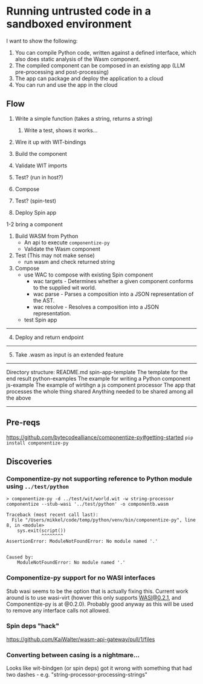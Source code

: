 # Running untrusted code in a sandboxed environment

I want to show the following:

1. You can compile Python code, written against a defined interface, which also does static analysis of the Wasm component.
1. The compiled component can be composed in an existing app (LLM pre-processing and post-processing)
1. The app can package and deploy the application to a cloud
1. You can run and use the app in the cloud

## Flow

1. Write a simple function (takes a string, returns a string)
   1. Write a test, shows it works...

2. Wire it up with WIT-bindings
3. Build the component
4. Validate WIT imports
5. Test? (run in host?)
6. Compose
7. Test? (spin-test)
8. Deploy Spin app

1-2 bring a component

1. Build WASM from Python
   - An api to execute `componentize-py`
   - Validate the Wasm component
2. Test (This may not make sense)
   - run wasm and check returned string
3. Compose
   - use WAC to compose with existing Spin component
     - wac targets - Determines whether a given component conforms to the supplied wit world.
     - wac parse - Parses a composition into a JSON representation of the AST.
     - wac resolve - Resolves a composition into a JSON representation.
   - test Spin app

---

4. Deploy and return endpoint

---

5. Take .wasm as input is an extended feature

---

Directory structure:
README.md
spin-app-template
The template for the end result
python-examples
The example for writing a Python component
js-example
The example of wirtihgn a js component
processor
The app that processes the whole thing
shared
Anything needed to be shared among all the above

---

## Pre-reqs

https://github.com/bytecodealliance/componentize-py#getting-started
`pip install componentize-py`

## Discoveries

### Componentize-py not supporting reference to Python module using `../test/python`

```shell
> componentize-py -d ../test/wit/world.wit -w string-processor componentize --stub-wasi '../test/python' -o componentb.wasm

Traceback (most recent call last):
  File "/Users/mikkel/code/temp/python/venv/bin/componentize-py", line 8, in <module>
    sys.exit(script())
             ^^^^^^^^
AssertionError: ModuleNotFoundError: No module named '.'


Caused by:
    ModuleNotFoundError: No module named '.'
```

### Componentize-py support for no WASI interfaces

Stub wasi seems to be the option that is actually fixing this.
Current work around is to use wasi-virt (howver this only supports WASI@0.2.1, and Componentize-py is at @0.2.0). Probably good anyway as this will be used to remove any interface calls not allowed.

### Spin deps "hack"

https://github.com/KaiWalter/wasm-api-gateway/pull/1/files

### Converting between casing is a nightmare...

Looks like wit-bindgen (or spin deps) got it wrong with something that had two dashes - e.g. "string-processor-processing-strings"
